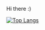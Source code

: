 Hi there :)

[![Top Langs](https://github-readme-stats.vercel.app/api/top-langs/?username=gitkeniwo&theme=transparent&layout=donut-vertical)](https://github.com/gitkenwio/github-readme-stats)
